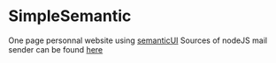 SimpleSemantic
=====
One page personnal website using [semanticUI](https://github.com/Semantic-Org/Semantic-UI)
Sources of nodeJS mail sender can be found [here](https://github.com/dim4k/ExpressMailer)
